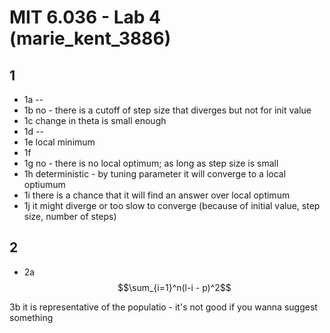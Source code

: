 # MIT 6.036 - Lab 4 (marie_kent_3886)
## 1
- 1a --
- 1b no - there is a cutoff of step size that diverges but not for init value
- 1c change in theta is small enough
- 1d --
- 1e local minimum
- 1f
- 1g no - there is no local optimum; as long as step size is small
- 1h deterministic - by tuning parameter it will converge to a local optiumum
- 1i there is a chance that it will find an answer over local optimum
- 1j it might diverge or too slow to converge (because of initial value, step size, number of steps)

## 2
- 2a $$\sum_{i=1}^n(l-i - p)^2$$

3b it is representative of the populatio - it's not good if you wanna suggest something
